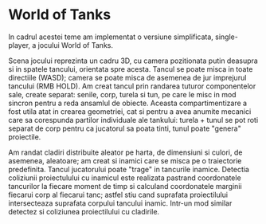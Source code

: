 # World of Tanks

In cadrul acestei teme am implementat o versiune simplificata, single-player, a jocului World of Tanks.

Scena jocului reprezinta un cadru 3D, cu camera pozitionata putin deasupra si in spatele tancului, orientata spre acesta.
Tancul se poate misca in toate directiile (WASD); camera se poate misca de asemenea de jur imprejurul tancului (RMB HOLD).
Am creat tancul prin randarea tuturor componentelor sale, create separat: senile, corp, turela si tun, pe care le misc
in mod sincron pentru a reda ansamlul de obiecte. Aceasta compartimentizare a fost utila atat in crearea geometriei, cat si
pentru a avea anumite mecanici care sa corespunda partilor individuale ale tankului: turela + tunul se pot roti separat de corp
pentru ca jucatorul sa poata tinti, tunul poate "genera" proiectile.

Am randat cladiri distribuite aleator pe harta, de dimensiuni si culori, de asemenea, aleatoare; am creat si inamici care se misca
pe o traiectorie predefinita. Tancul jucatorului poate "trage" in tancurile inamice. Detectia coliziunii proiectulului cu inamicul
este realizata pastrand coordonatele tancurilor la fiecare moment de timp si calculand coordonatele marginii fiecarui corp al fiecarui tanc;
astfel stiu cand suprafata proiectilului intersecteaza suprafata corpului tancului inamic. Intr-un mod similar detectez si coliziunea proiectilului cu cladirile.
